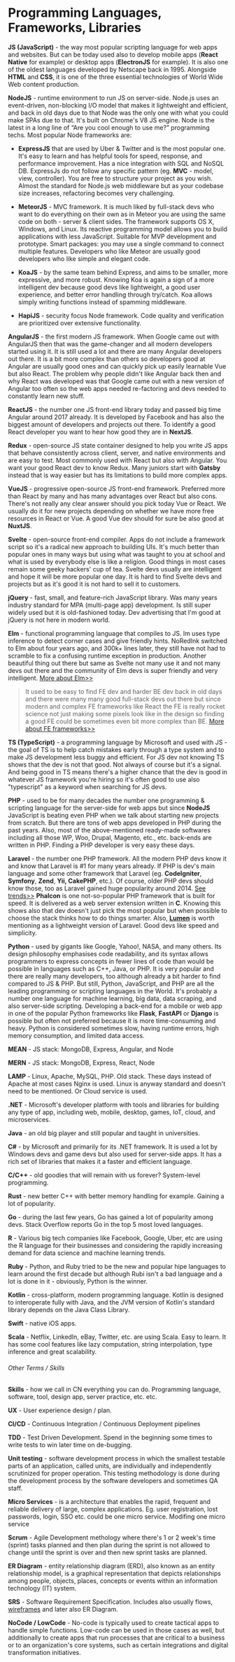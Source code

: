   

Programming Languages, Frameworks, Libraries
============================================

**JS (JavaScript)** - the way most popular scripting language for web apps and websites. But can be today used also to develop mobile apps (**React Native** for example) or desktop apps (**ElectronJS** for example). It is also one of the oldest languages developed by Netscape back in 1995. Alongside **HTML** and **CSS**, it is one of the three essential technologies of World Wide Web content production.

**NodeJS** - runtime environment to run JS on server-side. Node.js uses an event-driven, non-blocking I/O model that makes it lightweight and efficient, and back in old days due to that Node was the only one with what you could make SPAs due to that. It's built on Chrome's V8 JS engine. Node is the latest in a long line of “Are you cool enough to use me?” programming techs. Most popular Node frameworks are:

*   **ExpressJS** that are used by Uber & Twitter and is the most popular one. It's easy to learn and has helpful tools for speed, response, and performance improvement. Has a nice integration with SQL and NoSQL DB. ExpressJs do not follow any specific pattern (eg. **MVC** - model, view, controller). You are free to structure your project as you wish. Almost the standard for Node.js web middleware but as your codebase size increases, refactoring becomes very challenging.
    
*   **MeteorJS** - MVC framework. It is much liked by full-stack devs who want to do everything on their own as in Meteor you are using the same code on both - server & client sides. The framework supports OS X, Windows, and Linux. Its reactive programming model allows you to build applications with less JavaScript. Suitable for MVP development and prototype. Smart packages: you may use a single command to connect multiple features. Developers who like Meteor are usually good developers who like simple and elegant code.
    
*   **KoaJS** - by the same team behind Express, and aims to be smaller, more expressive, and more robust. Knowing Koa is again a sign of a more intelligent dev because good devs like lightweight, a good user experience, and better error handling through try/catch. Koa allows simply writing functions instead of spamming middleware.
    
*   **HapiJS** - security focus Node framework. Code quality and verification are prioritized over extensive functionality.
    

**AngularJS** - the first modern JS framework. When Google came out with AngularJS then that was the game-changer and all modern developers started using it. It is still used a lot and there are many Angular developers out there. It is a bit more complex than others so developers good at Angular are usually good ones and can quickly pick up easily learnable Vue but also React. The problem why people didn't like Angular back then and why React was developed was that Google came out with a new version of Angular too often so the web apps needed re-factoring and devs needed to constantly learn new stuff.

**ReactJS** - the number one JS front-end library today and passed big time Angular around 2017 already. It is developed by Facebook and has also the biggest amount of developers and projects out there. To identify a good React developer you want to hear how good they are in **NextJS**.

**Redux** - open-source JS state container designed to help you write JS apps that behave consistently across client, server, and native environments and are easy to test. Most commonly used with React but also with Angular. You want your good React dev to know Redux. Many juniors start with **Gatsby** instead that is way easier but has its limitations to build more complex apps.

**VueJS** - progressive open-source JS front-end framework. Preferred more than React by many and has many advantages over React but also cons. There's not really any clear answer should you pick today Vue or React. We usually do it for new projects depending on whether we have more free resources in React or Vue. A good Vue dev should for sure be also good at **NuxtJS**.

**Svelte** - open-source front-end compiler. Apps do not include a framework script so it's a radical new approach to building UIs. It's much better than popular ones in many ways but using what was taught to you at school and what is used by everybody else is like a religion. Good things in most cases remain some geeky hackers' cup of tea. Svelte devs usually are intelligent and hope it will be more popular one day. It is hard to find Svelte devs and projects but as it's good it is not hard to sell it to customers.

**jQuery** - fast, small, and feature-rich JavaScript library. Was many years industry standard for MPA (multi-page app) development. Is still super widely used but it is old-fashioned today. Dev advertising that I'm good at jQuery is not here in modern world.

**Elm** - functional programming language that compiles to JS. lm uses type inference to detect corner cases and give friendly hints. NoRedInk switched to Elm about four years ago, and 300k+ lines later, they still have not had to scramble to fix a confusing runtime exception in production. Another beautiful thing out there but same as Svelte not many use it and not many devs out there and the community of Elm devs is super friendly and very intelligent. [More about Elm>>](https://medium.com/crewnew-com/hasura-api-engine-elm-lets-go-bug-free-rapid-app-development-4f9630280d72 "https://medium.com/crewnew-com/hasura-api-engine-elm-lets-go-bug-free-rapid-app-development-4f9630280d72")

> It used to be easy to find FE dev and harder BE dev back in old days and there were many many good full-stack devs out there but since modern and complex FE frameworks like React the FE is really rocket science not just making some pixels look like in the design so finding a good FE could be sometimes even bit more complex than BE. [More about FE frameworks>>](https://medium.com/crewnew-com/front-end-development-frameworks-and-languages-83e47f135d3f "https://medium.com/crewnew-com/front-end-development-frameworks-and-languages-83e47f135d3f")

**TS (TypeScript)** - a programming language by Microsoft and used with JS - the goal of TS is to help catch mistakes early through a type system and to make JS development less buggy and efficient. For JS dev not knowing TS shows that the dev is not that good. Not always of course but it's a signal. And being good in TS means there's a higher chance that the dev is good in whatever JS framework you're hiring so it's often good to use also "typescript" as a keyword when searching for JS devs.

**PHP** - used to be for many decades the number one programming & scripting language for the server-side for web apps but since **NodeJS** JavaScript is beating even PHP when we talk about starting new projects from scratch. But there are tons of web apps developed in PHP during the past years. Also, most of the above-mentioned ready-made softwares including all those WP, Woo, Drupal, Magento, etc., etc. back-ends are written in PHP. Finding a PHP developer is very easy these days.

**Laravel** - the number one PHP framework. All the modern PHP devs know it and know that Laravel is #1 for many years already. If PHP is dev's main language and some other framework that Laravel (eg. **CodeIgniter**, **Symfony**, **Zend**, **Yii, CakePHP**, etc.). Of course, older PHP devs should know those, too as Laravel gained huge popularity around 2014. [See trends>>](https://trends.google.com/trends/explore?date=all&q=%2Fm%2F0jwy148,%2Fm%2F09cjcl,%2Fm%2F02qgdkj,%2Fm%2F05zvgrd,Zend "https://trends.google.com/trends/explore?date=all&q=%2Fm%2F0jwy148,%2Fm%2F09cjcl,%2Fm%2F02qgdkj,%2Fm%2F05zvgrd,Zend") **Phalcon** is one not-so-popular PHP framework that is built for speed. It is delivered as a web server extension written in **C**. Knowing this shows also that dev doesn't just pick the most popular but when possible to choose the stack thinks how to do things smarter. Also, **[Lumen](https://lumen.laravel.com/ "https://lumen.laravel.com/")** is worth mentioning as a lightweight version of Laravel. Good devs like speed and simplicity.

**Python** - used by gigants like Google, Yahoo!, NASA, and many others. Its design philosophy emphasises code readability, and its syntax allows programmers to express concepts in fewer lines of code than would be possible in languages such as C++, Java, or PHP. It is very popular and there are really many developers, too although already a bit harder to find compared to JS & PHP. But still, Python, JavaScript, and PHP are all the leading programming or scripting languages in the World. It's probably a number one language for machine learning, big data, data scraping, and also server-side scripting. Developing a back-end for a mobile or web app in one of the popular Python frameworks like **Flask**, **FastAPI** or **Django** is possible but often not preferred because it is more time-consuming and heavy. Python is considered sometimes slow, having runtime errors, high memory consumption, and limited data access.

**MEAN** - JS stack: MongoDB, Express, Angular, and Node

**MERN** - JS stack: MongoDB, Express, React, Node

**LAMP** - Linux, Apache, MySQL, PHP. Old stack. These days instead of Apache at most cases Nginx is used. Linux is anyway standard and doesn't need to be mentioned. Or Cloud service is used.

**.NET** - Microsoft's developer platform with tools and libraries for building any type of app, including web, mobile, desktop, games, IoT, cloud, and microservices.

**Java** - an old big player and still popular and taught in universities.

**C#** - by Microsoft and primarily for its .NET framework. It is used a lot by Windows devs and game devs but also used for server-side apps. It has a rich set of libraries that makes it a faster and efficient language.

**C/C++** - old goodies that will remain with us forever? System-level programming.

**Rust** - new better C++ with better memory handling for example. Gaining a lot of popularity.

**Go** - during the last few years, Go has gained a lot of popularity among devs. Stack Overflow reports Go in the top 5 most loved languages.

**R** - Various big tech companies like Facebook, Google, Uber, etc are using the R language for their businesses and considering the rapidly increasing demand for data science and machine learning trends.

**Ruby** - Python, and Ruby tried to be the new and popular hipe languages to learn around the first decade but although Rubi isn't a bad language and a lot is done in it - obviously, Python is the winner.

**Kotlin** - cross-platform, modern programming language. Kotlin is designed to interoperate fully with Java, and the JVM version of Kotlin's standard library depends on the Java Class Library.

**Swift** - native iOS apps.

**Scala** - Netflix, LinkedIn, eBay, Twitter, etc. are using Scala. Easy to learn. It has some cool features like lazy computation, string interpolation, type inference and great scalability.

###### Other Terms / Skills

**Skills** - how we call in CN everything you can do. Programming language, software, tool, design app, server practice, etc. etc.

**UX** - User experience design / plan.

**CI/CD** - Continuous Integration / Continuous Deployment pipelines

**TDD** - Test Driven Development. Spend in the beginning some times to write tests to win later time on de-bugging.

**Unit testing** - software development process in which the smallest testable parts of an application, called units, are individually and independently scrutinized for proper operation. This testing methodology is done during the development process by the software developers and sometimes QA staff.

**Micro Services** - is a architecture that enables the rapid, frequent and reliable delivery of large, complex applications. Eg. user registration, lost passwords, login, SSO etc. could be one micro service. Modifing one micro service 

**Scrum** - Agile Development methology where there's 1 or 2 week's time (sprint) tasks planned and then plan during the sprint is not allowed to change until the sprint is over and then new sprint tasks are planned.

**ER Diagram** - entity relationship diagram (ERD), also known as an entity relationship model, is a graphical representation that depicts relationships among people, objects, places, concepts or events within an information technology (IT) system.

**SRS** - Software Requirement Specification. Includes also usually flows, [wireframes](https://www.youtube.com/watch?v=BVKGgOeouk8&t=82s "https://www.youtube.com/watch?v=BVKGgOeouk8&t=82s") and later also ER Diagram.

**NoCode / LowCode** - No-code is typically used to create tactical apps to handle simple functions. Low-code can be used in those cases as well, but additionally to create apps that run processes that are critical to a business or to an organization's core systems, such as certain integrations and digital transformation initiatives.